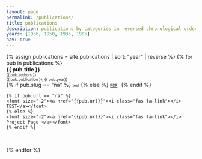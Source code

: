 ```yaml
---
layout: page
permalink: /publications/
title: publications
description: publications by categories in reversed chronological order.
years: [1956, 1950, 1935, 1905]
nav: true
---
```


<div class="publications">
<div style = 'margin-right;'>
{% assign publications = site.publications | sort: "year" | reverse %}
{% for pub in publications %}
<div class="pubitem">
  <div class="pubtitle">
    <b>{{ pub.title }}</b>
  </div>
  <div class="pubauthors">
    <font size="-2">{{ pub.authors }}</font>
  </div>
  <div class="pubinfo">
    <font size="-2">{{ pub.publication }}, {{ pub.year}}</font>
  </div>
  <div class="publinks">
    {% if pub.slug == "na" %}
    <font size="-2">test</font>
    {% else %}
    <font size="-2"><a href="/assets/pdf/{{pub.slug}}"><i class="far fa-file-pdf"></i> PDF</a>&nbsp;&nbsp;</font>
    {% endif %}

    {% if pub.url == "na" %}
    <font size="-2"><a href="{{pub.url}}"><i class="fas fa-link"></i> TEST</a></font>
    {% else %}
    <font size="-2"><a href="{{pub.url}}"><i class="fas fa-link"></i> Project Page </a></font>
    {% endif %}
  </div>
  <br>
</div>

{% endfor %}
